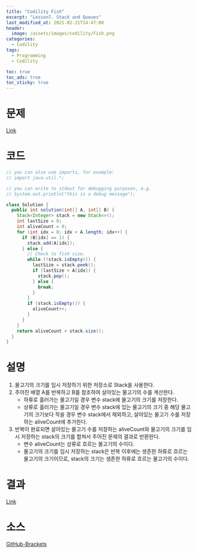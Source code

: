 ```yaml
---
title: "Codility Fish"
excerpt: "Lesson7. Stack and Queues"
last_modified_at: 2021-02-21T14:47:00
header:
  image: /assets/images/codility/Fish.png
categories:
  - Codility
tags:
  - Programming
  - Codility

toc: true
toc_ads: true
toc_sticky: true
---
```

# 문제
[Link](https://app.codility.com/programmers/lessons/7-stacks_and_queues/fish/)

# 코드
```java
// you can also use imports, for example:
// import java.util.*;

// you can write to stdout for debugging purposes, e.g.
// System.out.println("this is a debug message");

class Solution {
  public int solution(int[] A, int[] B) {
    Stack<Integer> stack = new Stack<>();
    int lastSize = 0;
    int aliveCount = 0;
    for (int idx = 0; idx < A.length; idx++) {
      if (B[idx] == 1) {
        stack.add(A[idx]);
      } else {
        // Check to fish size.
        while (!stack.isEmpty()) {
          lastSize = stack.peek();
          if (lastSize < A[idx]) {
            stack.pop();
          } else {
            break;
          }
        }
        if (stack.isEmpty()) {
          aliveCount++;
        }
      }
    }
    return aliveCount + stack.size();
  }
}
```

# 설명
1. 물고기의 크기를 임시 저장하기 위한 저장소로 Stack을 사용한다.
2. 주어진 배열 A를 반복하고 B를 참조하여 살아있는 물고기의 수를 계산한다.
    - 하류로 흘러가는 물고기일 경우 변수 stack에 물고기의 크기를 저장한다.
    - 상류로 흘러가는 물고기일 경우 변수 stack에 있는 물고기의 크기 중 해당 물고기의 크기보다 작을 경우 변수 stack에서 제외하고, 살아있는 물고기 수를 저장하는 aliveCount에 추가한다.
3. 반복이 완료되면 살아있는 물고기 수를 저장하는 aliveCount와 물고기의 크기를 임시 저장하는 stack의 크기를 합쳐서 주어진 문제의 결과로 반환한다.
    - 변수 aliveCount는 상류로 흐르는 물고기의 수이다.
    - 물고기의 크기를 임시 저장하는 stack은 반복 이후에는 생존한 하류로 흐르는 물고기의 크기이므로, stack의 크기는 생존한 하류로 흐르는 물고기의 수이다.

# 결과
[Link](https://app.codility.com/demo/results/training8R277U-FU3/)

# 소스
[GitHub-Brackets](https://github.com/GracefulSoul/Sample/blob/master/src/main/java/gracefulsoul/codility/lesson07/Fish.java)